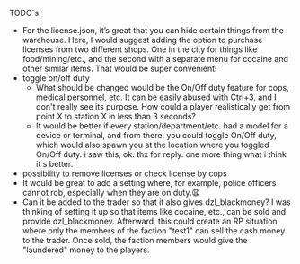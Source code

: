 TODO´s:

- For the license.json, it’s great that you can hide certain things from the warehouse. Here, I would suggest adding the option to purchase licenses from two different shops. One in the city for things like food/mining/etc., and the second with a separate menu for cocaine and other similar items. That would be super convenient!
- toggle on/off duty
  - What should be changed would be the On/Off duty feature for cops, medical personnel, etc. It can be easily abused with Ctrl+3, and I don't really see its purpose. How could a player realistically get from point X to station X in less than 3 seconds?
  - It would be better if every station/department/etc. had a model for a device or terminal, and from there, you could toggle On/Off duty, which would also spawn you at the location where you toggled On/Off duty.
    i saw this, ok. thx for reply. one more thing what i think it s better.
- possibility to remove licenses or check license by cops
- It would be great to add a setting where, for example, police officers cannot rob, especially when they are on duty.😩
- Can it be added to the trader so that it also gives dzl_blackmoney? I was thinking of setting it up so that items like cocaine, etc., can be sold and provide dzl_blackmoney. Afterward, this could create an RP situation where only the members of the faction "test1" can sell the cash money to the trader. Once sold, the faction members would give the "laundered" money to the players. 

